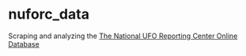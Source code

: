 # nuforc_data
Scraping and analyzing the [The National UFO Reporting Center Online Database](http://www.nuforc.org/webreports.html)
